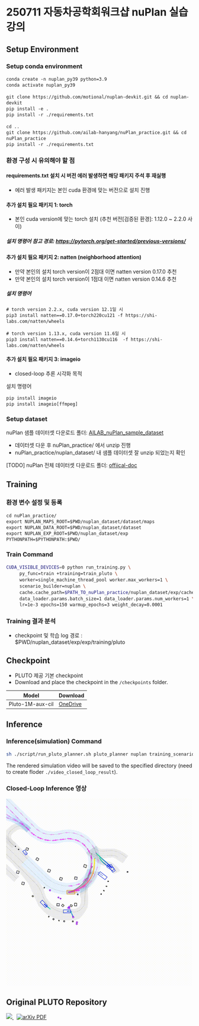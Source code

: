 # 250711 자동차공학회워크샵 nuPlan 실습 강의

## Setup Environment

### Setup conda environment
```
conda create -n nuplan_py39 python=3.9
conda activate nuplan_py39

git clone https://github.com/motional/nuplan-devkit.git && cd nuplan-devkit
pip install -e .
pip install -r ./requirements.txt

cd ..
git clone https://github.com/ailab-hanyang/nuPlan_practice.git && cd nuPlan_practice
pip install -r ./requirements.txt
```

### 환경 구성 시 유의해야 할 점
#### requirements.txt 설치 시 버전 에러 발생하면 해당 패키지 주석 후 재실행
- 에러 발생 패키지는 본인 cuda 환경에 맞는 버전으로 설치 진행

#### 추가 설치 필요 패키지 1: torch 
- 본인 cuda version에 맞는 torch 설치 (추천 버전[검증된 환경]: 1.12.0 ~ 2.2.0 사이)

##### 설치 명령어 참고 경로: https://pytorch.org/get-started/previous-versions/ 

#### 추가 설치 필요 패키지 2: natten (neighborhood attention)
- 만약 본인의 설치 torch version이 2점대 이면 natten version 0.17.0 추천
- 만약 본인의 설치 torch version이 1점대 이면 natten version 0.14.6 추천

##### 설치 명령어 
```
# torch version 2.2.x, cuda version 12.1일 시
pip3 install natten==0.17.0+torch220cu121 -f https://shi-labs.com/natten/wheels 

# torch version 1.13.x, cuda version 11.6일 시
pip3 install natten==0.14.6+torch1130cu116  -f https://shi-labs.com/natten/wheels
```

#### 추가 설치 필요 패키지 3: imageio 
- closed-loop 추론 시각화 목적

설치 명령어
```
pip install imageio
pip install imageio[ffmpeg]
```

### Setup dataset

nuPlan 샘플 데이터셋 다운로드 폴더: [AILAB_nuPlan_sample_dataset](https://drive.google.com/drive/folders/1D8lHmoZef5FZLH8IT-tyoo-NAbh3jHbg?usp=sharing)


- 데이터셋 다운 후 nuPlan_practice/ 에서 unzip 진행
- nuPlan_practice/nuplan_dataset/ 내 샘플 데이터셋 잘 unzip 되었는지 확인

[TODO]
nuPlan 전체 데이터셋 다운로드 폴더: [offiical-doc](https://nuplan-devkit.readthedocs.io/en/latest/dataset_setup.html)

## Training

### 환경 변수 설정 및 등록
```
cd nuPlan_practice/
export NUPLAN_MAPS_ROOT=$PWD/nuplan_dataset/dataset/maps
export NUPLAN_DATA_ROOT=$PWD/nuplan_dataset/dataset
export NUPLAN_EXP_ROOT=$PWD/nuplan_dataset/exp
PYTHONPATH=$PYTHONPATH:$PWD/
```

### Train Command

```bash
CUDA_VISIBLE_DEVICES=0 python run_training.py \
     py_func=train +training=train_pluto \
     worker=single_machine_thread_pool worker.max_workers=1 \
     scenario_builder=nuplan \
     cache.cache_path=$PATH_TO_nuPlan_practice/nuplan_dataset/exp/cache_pluto_sanity_check cache.use_cache_without_dataset=true \
     data_loader.params.batch_size=1 data_loader.params.num_workers=1 \
     lr=1e-3 epochs=150 warmup_epochs=3 weight_decay=0.0001
```

### Training 결과 분석
- checkpoint 및 학습 log 경로 : $PWD/nuplan_dataset/exp/exp/training/pluto 

## Checkpoint
- PLUTO 제공 기본 checkpoint
- Download and place the checkpoint in the `/checkpoints` folder.

| Model            | Download |
| ---------------- | -------- |
| Pluto-1M-aux-cil | [OneDrive](https://hkustconnect-my.sharepoint.com/:u:/g/personal/jchengai_connect_ust_hk/EaFpLwwHFYVKsPVLH2nW5nEBNbPS7gqqu_Rv2V1dzODO-Q?e=LAZQcI)    |


## Inference
### Inference(simulation) Command 
```bash
sh ./script/run_pluto_planner.sh pluto_planner nuplan training_scenarios_sample pluto_1M_aux_cil.ckpt /video_closed_loop_result
```

The rendered simulation video will be saved to the specified directory (need to create floder `./video_closed_loop_result`).

### Closed-Loop Inference 영상
![alt text](./output.gif)


## Original PLUTO Repository

<p align="left">
<a href="https://jchengai.github.io/pluto">
<img src="https://img.shields.io/badge/Project-Page-blue?style=flat">
</a>
<a href='https://arxiv.org/abs/2404.14327' style='padding-left: 0.5rem;'>
    <img src='https://img.shields.io/badge/arXiv-PDF-red?style=flat&logo=arXiv&logoColor=wihte' alt='arXiv PDF'>
</a>
</p>
